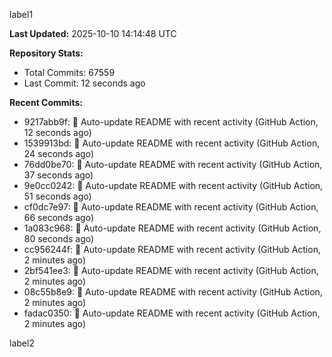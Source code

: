 
label1 
<!-- ACTIVITY_START -->
**Last Updated:** 2025-10-10 14:14:48 UTC

**Repository Stats:**
- Total Commits: 67559
- Last Commit: 12 seconds ago

**Recent Commits:**
- 9217abb9f: 🤖 Auto-update README with recent activity (GitHub Action, 12 seconds ago)
- 1539913bd: 🤖 Auto-update README with recent activity (GitHub Action, 24 seconds ago)
- 76dd0be70: 🤖 Auto-update README with recent activity (GitHub Action, 37 seconds ago)
- 9e0cc0242: 🤖 Auto-update README with recent activity (GitHub Action, 51 seconds ago)
- cf0dc7e97: 🤖 Auto-update README with recent activity (GitHub Action, 66 seconds ago)
- 1a083c968: 🤖 Auto-update README with recent activity (GitHub Action, 80 seconds ago)
- cc956244f: 🤖 Auto-update README with recent activity (GitHub Action, 2 minutes ago)
- 2bf541ee3: 🤖 Auto-update README with recent activity (GitHub Action, 2 minutes ago)
- 08c55b8e9: 🤖 Auto-update README with recent activity (GitHub Action, 2 minutes ago)
- fadac0350: 🤖 Auto-update README with recent activity (GitHub Action, 2 minutes ago)
<!-- ACTIVITY_END -->

label2
